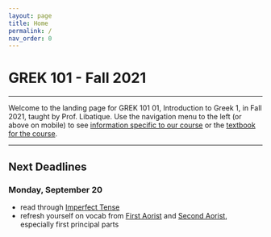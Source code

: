 ```yaml
---
layout: page
title: Home
permalink: /
nav_order: 0
---
```


# GREK 101 - Fall 2021

***

Welcome to the landing page for GREK 101 01, Introduction to Greek 1, in Fall 2021, taught by Prof. Libatique. Use the navigation menu to the left (or above on mobile) to see [information specific to our course](/course_info) or the [textbook for the course](/textbook).

***

## Next Deadlines

### Monday, September 20

* read through [Imperfect Tense](https://introgreek.github.io/textbook/verbs/imperfect)
* refresh yourself on vocab from [First Aorist](https://introgreek.github.io/textbook/verbs/first-aorist) and [Second Aorist](https://introgreek.github.io/textbook/verbs/second-aorist), especially first principal parts
